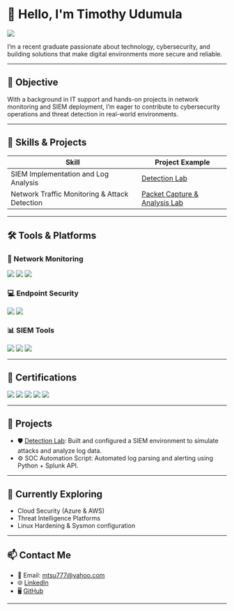 # 👋 Hello, I'm Timothy Udumula

<a href="https://linkedin.com/in/timothyudumula/"><img src="https://img.shields.io/badge/-LinkedIn-0072b1?&style=for-the-badge&logo=linkedin&logoColor=white" /></a>

I’m a recent graduate passionate about technology, cybersecurity, and building solutions that make digital environments more secure and reliable.

---

## 🎯 Objective

With a background in IT support and hands-on projects in network monitoring and SIEM deployment, I’m eager to contribute to cybersecurity operations and threat detection in real-world environments.

---

## 🧠 Skills & Projects

| Skill                                         | Project Example                                     |
|----------------------------------------------|-----------------------------------------------------|
| SIEM Implementation and Log Analysis         | [Detection Lab](https://github.com/clong/DetectionLab) |
| Network Traffic Monitoring & Attack Detection| [Packet Capture & Analysis Lab](https://google.com) |

---

## 🛠️ Tools & Platforms

### 🔌 Network Monitoring
<div>
    <img src="https://img.shields.io/badge/-Wireshark-1679A7?&style=for-the-badge&logo=Wireshark&logoColor=white" />
    <img src="https://img.shields.io/badge/-Suricata-EF3B2D?&style=for-the-badge&logo=Suricata&logoColor=white" />
    <img src="https://img.shields.io/badge/-Zeek-777BB4?&style=for-the-badge&logo=Zeek&logoColor=white" />
</div>

### 💻 Endpoint Security
<div>
    <img src="https://img.shields.io/badge/-Microsoft_Defender_for_Endpoint-00A4EF?&style=for-the-badge&logo=Microsoft&logoColor=white" />
    <img src="https://img.shields.io/badge/-Velociraptor-4B275F?&style=for-the-badge&logo=Velociraptor&logoColor=white" />
</div>

### 📊 SIEM Tools
<div>
    <img src="https://img.shields.io/badge/-Microsoft_Sentinel-0078D4?&style=for-the-badge&logo=Microsoft&logoColor=white" />
    <img src="https://img.shields.io/badge/-Splunk-000000?&style=for-the-badge&logo=Splunk&logoColor=white" />
    <img src="https://img.shields.io/badge/-Elastic-005571?&style=for-the-badge&logo=Elastic&logoColor=white" />
</div>

---

## 📜 Certifications

<div>
    <img src="https://img.shields.io/badge/-Security%2B-FF0000?&style=for-the-badge&logo=CompTIA&logoColor=white" />
    <img src="https://img.shields.io/badge/-Network%2B-007ACC?&style=for-the-badge&logo=CompTIA&logoColor=white" />
    <img src="https://img.shields.io/badge/-A%2B-4D4D4D?&style=for-the-badge&logo=CompTIA&logoColor=white" />
    <img src="https://img.shields.io/badge/-CDSA-006400?&style=for-the-badge&logoColor=white" />
    <img src="https://img.shields.io/badge/-CCD-000080?&style=for-the-badge&logoColor=white" />
</div>

---

## 🧪 Projects

- 🛡️ [Detection Lab](https://github.com/clong/DetectionLab): Built and configured a SIEM environment to simulate attacks and analyze log data.
- ⚙️ SOC Automation Script: Automated log parsing and alerting using Python + Splunk API.

---

## 🌱 Currently Exploring

- Cloud Security (Azure & AWS)
- Threat Intelligence Platforms
- Linux Hardening & Sysmon configuration

---

## 📫 Contact Me

- 📧 Email: mtsu777@yahoo.com
- 🌐 [LinkedIn](https://linkedin.com/in/timothyudumula/)
- 🖥️ [GitHub](https://github.com/your-username)

---

